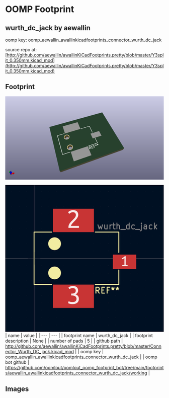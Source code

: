 # OOMP Footprint  
## wurth_dc_jack  by aewallin  
  
oomp key: oomp_aewallin_awallinkicadfootprints_connector_wurth_dc_jack  
  
source repo at: [http://github.com/aewallin/awallinKiCadFootprints.pretty/blob/master/Y3split_0.350mm.kicad_mod](http://github.com/aewallin/awallinKiCadFootprints.pretty/blob/master/Y3split_0.350mm.kicad_mod)  
## Footprint  
  
[![working_kicad_pcb_3d.png](working_kicad_pcb_3d_600.png)](working_kicad_pcb_3d.png)  
  
[![working.png](working_600.png)](working.png)  
| name | value | 
| --- | --- | 
| footprint name | wurth_dc_jack | 
| footprint description | None | 
| number of pads | 5 | 
| github path | http://github.com/aewallin/awallinKiCadFootprints.pretty/blob/master/Connector_Wurth_DC_jack.kicad_mod | 
| oomp key | oomp_aewallin_awallinkicadfootprints_connector_wurth_dc_jack | 
| oomp bot github | https://github.com/oomlout/oomlout_oomp_footprint_bot/tree/main/footprints/aewallin_awallinkicadfootprints_connector_wurth_dc_jack/working | 
## Images  

